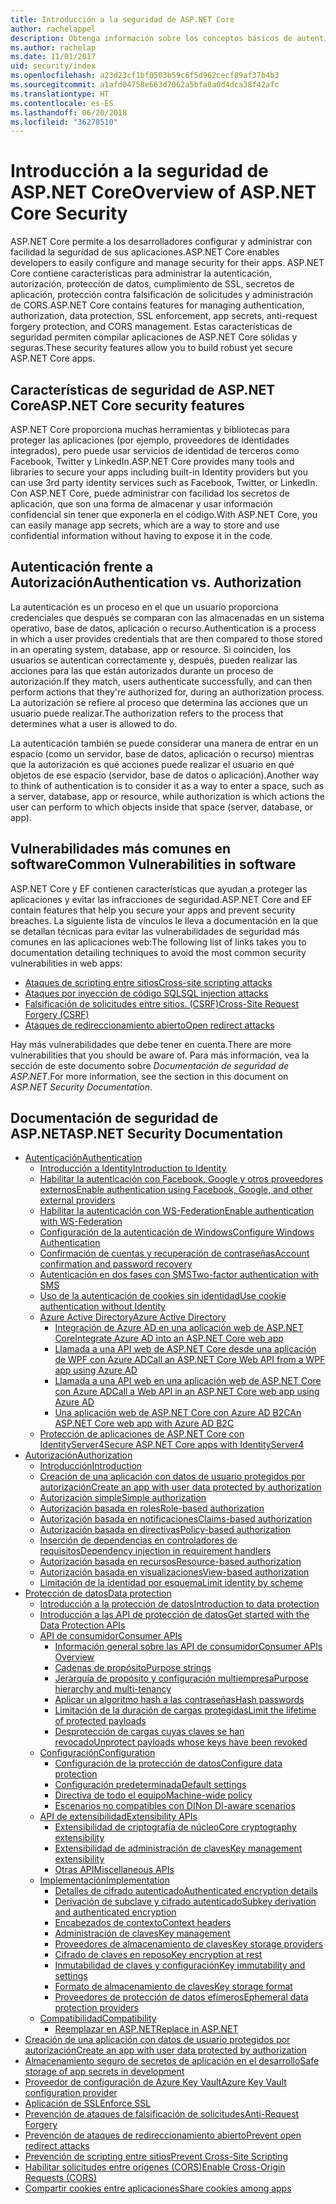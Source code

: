```yaml
---
title: Introducción a la seguridad de ASP.NET Core
author: rachelappel
description: Obtenga información sobre los conceptos básicos de autenticación, autorización y seguridad en ASP.NET Core.
ms.author: rachelap
ms.date: 11/01/2017
uid: security/index
ms.openlocfilehash: a23d23cf1bf0503b59c6f5d962cecf89af37b4b3
ms.sourcegitcommit: a1afd04758e663d7062a5bfa8a0d4dca38f42afc
ms.translationtype: HT
ms.contentlocale: es-ES
ms.lasthandoff: 06/20/2018
ms.locfileid: "36278510"
---
```

# <a name="overview-of-aspnet-core-security"></a><span data-ttu-id="868d3-103">Introducción a la seguridad de ASP.NET Core</span><span class="sxs-lookup"><span data-stu-id="868d3-103">Overview of ASP.NET Core Security</span></span>

<span data-ttu-id="868d3-104">ASP.NET Core permite a los desarrolladores configurar y administrar con facilidad la seguridad de sus aplicaciones.</span><span class="sxs-lookup"><span data-stu-id="868d3-104">ASP.NET Core enables developers to easily configure and manage security for their apps.</span></span> <span data-ttu-id="868d3-105">ASP.NET Core contiene características para administrar la autenticación, autorización, protección de datos, cumplimiento de SSL, secretos de aplicación, protección contra falsificación de solicitudes y administración de CORS.</span><span class="sxs-lookup"><span data-stu-id="868d3-105">ASP.NET Core contains features for managing authentication, authorization, data protection, SSL enforcement, app secrets, anti-request forgery protection, and CORS management.</span></span> <span data-ttu-id="868d3-106">Estas características de seguridad permiten compilar aplicaciones de ASP.NET Core sólidas y seguras.</span><span class="sxs-lookup"><span data-stu-id="868d3-106">These security features allow you to build robust yet secure ASP.NET Core apps.</span></span>

## <a name="aspnet-core-security-features"></a><span data-ttu-id="868d3-107">Características de seguridad de ASP.NET Core</span><span class="sxs-lookup"><span data-stu-id="868d3-107">ASP.NET Core security features</span></span>

<span data-ttu-id="868d3-108">ASP.NET Core proporciona muchas herramientas y bibliotecas para proteger las aplicaciones (por ejemplo, proveedores de identidades integrados), pero puede usar servicios de identidad de terceros como Facebook, Twitter y LinkedIn.</span><span class="sxs-lookup"><span data-stu-id="868d3-108">ASP.NET Core provides many tools and libraries to secure your apps including built-in Identity providers but you can use 3rd party identity services such as Facebook, Twitter, or LinkedIn.</span></span> <span data-ttu-id="868d3-109">Con ASP.NET Core, puede administrar con facilidad los secretos de aplicación, que son una forma de almacenar y usar información confidencial sin tener que exponerla en el código.</span><span class="sxs-lookup"><span data-stu-id="868d3-109">With ASP.NET Core, you can easily manage app secrets, which are a way to store and use confidential information without having to expose it in the code.</span></span>

## <a name="authentication-vs-authorization"></a><span data-ttu-id="868d3-110">Autenticación frente a Autorización</span><span class="sxs-lookup"><span data-stu-id="868d3-110">Authentication vs. Authorization</span></span>

<span data-ttu-id="868d3-111">La autenticación es un proceso en el que un usuario proporciona credenciales que después se comparan con las almacenadas en un sistema operativo, base de datos, aplicación o recurso.</span><span class="sxs-lookup"><span data-stu-id="868d3-111">Authentication is a process in which a user provides credentials that are then compared to those stored in an operating system, database, app or resource.</span></span> <span data-ttu-id="868d3-112">Si coinciden, los usuarios se autentican correctamente y, después, pueden realizar las acciones para las que están autorizados durante un proceso de autorización.</span><span class="sxs-lookup"><span data-stu-id="868d3-112">If they match, users authenticate successfully, and can then perform actions that they're authorized for, during an authorization process.</span></span> <span data-ttu-id="868d3-113">La autorización se refiere al proceso que determina las acciones que un usuario puede realizar.</span><span class="sxs-lookup"><span data-stu-id="868d3-113">The authorization refers to the process that determines what a user is allowed to do.</span></span>

<span data-ttu-id="868d3-114">La autenticación también se puede considerar una manera de entrar en un espacio (como un servidor, base de datos, aplicación o recurso) mientras que la autorización es qué acciones puede realizar el usuario en qué objetos de ese espacio (servidor, base de datos o aplicación).</span><span class="sxs-lookup"><span data-stu-id="868d3-114">Another way to think of authentication is to consider it as a way to enter a space, such as a server, database, app or resource, while authorization is which actions the user can perform to which objects inside that space (server, database, or app).</span></span>

## <a name="common-vulnerabilities-in-software"></a><span data-ttu-id="868d3-115">Vulnerabilidades más comunes en software</span><span class="sxs-lookup"><span data-stu-id="868d3-115">Common Vulnerabilities in software</span></span>

<span data-ttu-id="868d3-116">ASP.NET Core y EF contienen características que ayudan a proteger las aplicaciones y evitar las infracciones de seguridad.</span><span class="sxs-lookup"><span data-stu-id="868d3-116">ASP.NET Core and EF contain features that help you secure your apps and prevent security breaches.</span></span> <span data-ttu-id="868d3-117">La siguiente lista de vínculos le lleva a documentación en la que se detallan técnicas para evitar las vulnerabilidades de seguridad más comunes en las aplicaciones web:</span><span class="sxs-lookup"><span data-stu-id="868d3-117">The following list of links takes you to documentation detailing techniques to avoid the most common security vulnerabilities in web apps:</span></span>

* [<span data-ttu-id="868d3-118">Ataques de scripting entre sitios</span><span class="sxs-lookup"><span data-stu-id="868d3-118">Cross-site scripting attacks</span></span>](xref:security/cross-site-scripting)
* [<span data-ttu-id="868d3-119">Ataques por inyección de código SQL</span><span class="sxs-lookup"><span data-stu-id="868d3-119">SQL injection attacks</span></span>](https://docs.microsoft.com/ef/core/querying/raw-sql)
* [<span data-ttu-id="868d3-120">Falsificación de solicitudes entre sitios. (CSRF)</span><span class="sxs-lookup"><span data-stu-id="868d3-120">Cross-Site Request Forgery (CSRF)</span></span>](xref:security/anti-request-forgery)
* [<span data-ttu-id="868d3-121">Ataques de redireccionamiento abierto</span><span class="sxs-lookup"><span data-stu-id="868d3-121">Open redirect attacks</span></span>](xref:security/preventing-open-redirects)

<span data-ttu-id="868d3-122">Hay más vulnerabilidades que debe tener en cuenta.</span><span class="sxs-lookup"><span data-stu-id="868d3-122">There are more vulnerabilities that you should be aware of.</span></span> <span data-ttu-id="868d3-123">Para más información, vea la sección de este documento sobre *Documentación de seguridad de ASP.NET*.</span><span class="sxs-lookup"><span data-stu-id="868d3-123">For more information, see the section in this document on *ASP.NET Security Documentation*.</span></span>

## <a name="aspnet-security-documentation"></a><span data-ttu-id="868d3-124">Documentación de seguridad de ASP.NET</span><span class="sxs-lookup"><span data-stu-id="868d3-124">ASP.NET Security Documentation</span></span>

*   [<span data-ttu-id="868d3-125">Autenticación</span><span class="sxs-lookup"><span data-stu-id="868d3-125">Authentication</span></span>](xref:security/authentication/index)
    *   [<span data-ttu-id="868d3-126">Introducción a Identity</span><span class="sxs-lookup"><span data-stu-id="868d3-126">Introduction to Identity</span></span>](xref:security/authentication/identity)
    *   [<span data-ttu-id="868d3-127">Habilitar la autenticación con Facebook, Google y otros proveedores externos</span><span class="sxs-lookup"><span data-stu-id="868d3-127">Enable authentication using Facebook, Google, and other external providers</span></span>](xref:security/authentication/social/index)
    *   [<span data-ttu-id="868d3-128">Habilitar la autenticación con WS-Federation</span><span class="sxs-lookup"><span data-stu-id="868d3-128">Enable authentication with WS-Federation</span></span>](xref:security/authentication/ws-federation)
    * [<span data-ttu-id="868d3-129">Configuración de la autenticación de Windows</span><span class="sxs-lookup"><span data-stu-id="868d3-129">Configure Windows Authentication</span></span>](xref:security/authentication/windowsauth)
    *   [<span data-ttu-id="868d3-130">Confirmación de cuentas y recuperación de contraseñas</span><span class="sxs-lookup"><span data-stu-id="868d3-130">Account confirmation and password recovery</span></span>](xref:security/authentication/accconfirm)
    *   [<span data-ttu-id="868d3-131">Autenticación en dos fases con SMS</span><span class="sxs-lookup"><span data-stu-id="868d3-131">Two-factor authentication with SMS</span></span>](xref:security/authentication/2fa)
    *   [<span data-ttu-id="868d3-132">Uso de la autenticación de cookies sin identidad</span><span class="sxs-lookup"><span data-stu-id="868d3-132">Use cookie authentication without Identity</span></span>](xref:security/authentication/cookie)
    *   [<span data-ttu-id="868d3-133">Azure Active Directory</span><span class="sxs-lookup"><span data-stu-id="868d3-133">Azure Active Directory</span></span>](xref:security/authentication/azure-active-directory/index)
        *   [<span data-ttu-id="868d3-134">Integración de Azure AD en una aplicación web de ASP.NET Core</span><span class="sxs-lookup"><span data-stu-id="868d3-134">Integrate Azure AD into an ASP.NET Core web app</span></span>](https://azure.microsoft.com/documentation/samples/active-directory-dotnet-webapp-openidconnect-aspnetcore/)
        *   [<span data-ttu-id="868d3-135">Llamada a una API web de ASP.NET Core desde una aplicación de WPF con Azure AD</span><span class="sxs-lookup"><span data-stu-id="868d3-135">Call an ASP.NET Core Web API from a WPF app using Azure AD</span></span>](https://azure.microsoft.com/documentation/samples/active-directory-dotnet-native-aspnetcore/)
        *   [<span data-ttu-id="868d3-136">Llamada a una API web en una aplicación web de ASP.NET Core con Azure AD</span><span class="sxs-lookup"><span data-stu-id="868d3-136">Call a Web API in an ASP.NET Core web app using Azure AD</span></span>](https://azure.microsoft.com/documentation/samples/active-directory-dotnet-webapp-webapi-openidconnect-aspnetcore/)
        *   [<span data-ttu-id="868d3-137">Una aplicación web de ASP.NET Core con Azure AD B2C</span><span class="sxs-lookup"><span data-stu-id="868d3-137">An ASP.NET Core web app with Azure AD B2C</span></span>](https://azure.microsoft.com/resources/samples/active-directory-b2c-dotnetcore-webapp/)
    *   [<span data-ttu-id="868d3-138">Protección de aplicaciones de ASP.NET Core con IdentityServer4</span><span class="sxs-lookup"><span data-stu-id="868d3-138">Secure ASP.NET Core apps with IdentityServer4</span></span>](https://identityserver4.readthedocs.io)
*   [<span data-ttu-id="868d3-139">Autorización</span><span class="sxs-lookup"><span data-stu-id="868d3-139">Authorization</span></span>](xref:security/authorization/index)
    *   [<span data-ttu-id="868d3-140">Introducción</span><span class="sxs-lookup"><span data-stu-id="868d3-140">Introduction</span></span>](xref:security/authorization/introduction)
    *   [<span data-ttu-id="868d3-141">Creación de una aplicación con datos de usuario protegidos por autorización</span><span class="sxs-lookup"><span data-stu-id="868d3-141">Create an app with user data protected by authorization</span></span>](xref:security/authorization/secure-data)
    *   [<span data-ttu-id="868d3-142">Autorización simple</span><span class="sxs-lookup"><span data-stu-id="868d3-142">Simple authorization</span></span>](xref:security/authorization/simple)
    *   [<span data-ttu-id="868d3-143">Autorización basada en roles</span><span class="sxs-lookup"><span data-stu-id="868d3-143">Role-based authorization</span></span>](xref:security/authorization/roles)
    *   [<span data-ttu-id="868d3-144">Autorización basada en notificaciones</span><span class="sxs-lookup"><span data-stu-id="868d3-144">Claims-based authorization</span></span>](xref:security/authorization/claims)
    *   [<span data-ttu-id="868d3-145">Autorización basada en directivas</span><span class="sxs-lookup"><span data-stu-id="868d3-145">Policy-based authorization</span></span>](xref:security/authorization/policies)
    *   [<span data-ttu-id="868d3-146">Inserción de dependencias en controladores de requisitos</span><span class="sxs-lookup"><span data-stu-id="868d3-146">Dependency injection in requirement handlers</span></span>](xref:security/authorization/dependencyinjection)
    *   [<span data-ttu-id="868d3-147">Autorización basada en recursos</span><span class="sxs-lookup"><span data-stu-id="868d3-147">Resource-based authorization</span></span>](xref:security/authorization/resourcebased)
    *   [<span data-ttu-id="868d3-148">Autorización basada en visualizaciones</span><span class="sxs-lookup"><span data-stu-id="868d3-148">View-based authorization</span></span>](xref:security/authorization/views)
    *   [<span data-ttu-id="868d3-149">Limitación de la identidad por esquema</span><span class="sxs-lookup"><span data-stu-id="868d3-149">Limit identity by scheme</span></span>](xref:security/authorization/limitingidentitybyscheme)
*   [<span data-ttu-id="868d3-150">Protección de datos</span><span class="sxs-lookup"><span data-stu-id="868d3-150">Data protection</span></span>](xref:security/data-protection/index)
    *   [<span data-ttu-id="868d3-151">Introducción a la protección de datos</span><span class="sxs-lookup"><span data-stu-id="868d3-151">Introduction to data protection</span></span>](xref:security/data-protection/introduction)
    *   [<span data-ttu-id="868d3-152">Introducción a las API de protección de datos</span><span class="sxs-lookup"><span data-stu-id="868d3-152">Get started with the Data Protection APIs</span></span>](xref:security/data-protection/using-data-protection)
    *   [<span data-ttu-id="868d3-153">API de consumidor</span><span class="sxs-lookup"><span data-stu-id="868d3-153">Consumer APIs</span></span>](xref:security/data-protection/consumer-apis/index)
        *   [<span data-ttu-id="868d3-154">Información general sobre las API de consumidor</span><span class="sxs-lookup"><span data-stu-id="868d3-154">Consumer APIs Overview</span></span>](xref:security/data-protection/consumer-apis/overview)
        *   [<span data-ttu-id="868d3-155">Cadenas de propósito</span><span class="sxs-lookup"><span data-stu-id="868d3-155">Purpose strings</span></span>](xref:security/data-protection/consumer-apis/purpose-strings)
        *   [<span data-ttu-id="868d3-156">Jerarquía de propósito y configuración multiempresa</span><span class="sxs-lookup"><span data-stu-id="868d3-156">Purpose hierarchy and multi-tenancy</span></span>](xref:security/data-protection/consumer-apis/purpose-strings-multitenancy)
        *   [<span data-ttu-id="868d3-157">Aplicar un algoritmo hash a las contraseñas</span><span class="sxs-lookup"><span data-stu-id="868d3-157">Hash passwords</span></span>](xref:security/data-protection/consumer-apis/password-hashing)
        *   [<span data-ttu-id="868d3-158">Limitación de la duración de cargas protegidas</span><span class="sxs-lookup"><span data-stu-id="868d3-158">Limit the lifetime of protected payloads</span></span>](xref:security/data-protection/consumer-apis/limited-lifetime-payloads)
        *   [<span data-ttu-id="868d3-159">Desprotección de cargas cuyas claves se han revocado</span><span class="sxs-lookup"><span data-stu-id="868d3-159">Unprotect payloads whose keys have been revoked</span></span>](xref:security/data-protection/consumer-apis/dangerous-unprotect)
    *   [<span data-ttu-id="868d3-160">Configuración</span><span class="sxs-lookup"><span data-stu-id="868d3-160">Configuration</span></span>](xref:security/data-protection/configuration/index)
        *   [<span data-ttu-id="868d3-161">Configuración de la protección de datos</span><span class="sxs-lookup"><span data-stu-id="868d3-161">Configure data protection</span></span>](xref:security/data-protection/configuration/overview)
        *   [<span data-ttu-id="868d3-162">Configuración predeterminada</span><span class="sxs-lookup"><span data-stu-id="868d3-162">Default settings</span></span>](xref:security/data-protection/configuration/default-settings)
        *   [<span data-ttu-id="868d3-163">Directiva de todo el equipo</span><span class="sxs-lookup"><span data-stu-id="868d3-163">Machine-wide policy</span></span>](xref:security/data-protection/configuration/machine-wide-policy)
        *   [<span data-ttu-id="868d3-164">Escenarios no compatibles con DI</span><span class="sxs-lookup"><span data-stu-id="868d3-164">Non DI-aware scenarios</span></span>](xref:security/data-protection/configuration/non-di-scenarios)
    *   [<span data-ttu-id="868d3-165">API de extensibilidad</span><span class="sxs-lookup"><span data-stu-id="868d3-165">Extensibility APIs</span></span>](xref:security/data-protection/extensibility/index)
        *   [<span data-ttu-id="868d3-166">Extensibilidad de criptografía de núcleo</span><span class="sxs-lookup"><span data-stu-id="868d3-166">Core cryptography extensibility</span></span>](xref:security/data-protection/extensibility/core-crypto)
        *   [<span data-ttu-id="868d3-167">Extensibilidad de administración de claves</span><span class="sxs-lookup"><span data-stu-id="868d3-167">Key management extensibility</span></span>](xref:security/data-protection/extensibility/key-management)
        *   [<span data-ttu-id="868d3-168">Otras API</span><span class="sxs-lookup"><span data-stu-id="868d3-168">Miscellaneous APIs</span></span>](xref:security/data-protection/extensibility/misc-apis)
    *   [<span data-ttu-id="868d3-169">Implementación</span><span class="sxs-lookup"><span data-stu-id="868d3-169">Implementation</span></span>](xref:security/data-protection/implementation/index)
        *   [<span data-ttu-id="868d3-170">Detalles de cifrado autenticado</span><span class="sxs-lookup"><span data-stu-id="868d3-170">Authenticated encryption details</span></span>](xref:security/data-protection/implementation/authenticated-encryption-details)
        *   [<span data-ttu-id="868d3-171">Derivación de subclave y cifrado autenticado</span><span class="sxs-lookup"><span data-stu-id="868d3-171">Subkey derivation and authenticated encryption</span></span>](xref:security/data-protection/implementation/subkeyderivation)
        *   [<span data-ttu-id="868d3-172">Encabezados de contexto</span><span class="sxs-lookup"><span data-stu-id="868d3-172">Context headers</span></span>](xref:security/data-protection/implementation/context-headers)
        *   [<span data-ttu-id="868d3-173">Administración de claves</span><span class="sxs-lookup"><span data-stu-id="868d3-173">Key management</span></span>](xref:security/data-protection/implementation/key-management)
        *   [<span data-ttu-id="868d3-174">Proveedores de almacenamiento de claves</span><span class="sxs-lookup"><span data-stu-id="868d3-174">Key storage providers</span></span>](xref:security/data-protection/implementation/key-storage-providers)
        *   [<span data-ttu-id="868d3-175">Cifrado de claves en reposo</span><span class="sxs-lookup"><span data-stu-id="868d3-175">Key encryption at rest</span></span>](xref:security/data-protection/implementation/key-encryption-at-rest)
        *   [<span data-ttu-id="868d3-176">Inmutabilidad de claves y configuración</span><span class="sxs-lookup"><span data-stu-id="868d3-176">Key immutability and settings</span></span>](xref:security/data-protection/implementation/key-immutability)
        *   [<span data-ttu-id="868d3-177">Formato de almacenamiento de claves</span><span class="sxs-lookup"><span data-stu-id="868d3-177">Key storage format</span></span>](xref:security/data-protection/implementation/key-storage-format)
        *   [<span data-ttu-id="868d3-178">Proveedores de protección de datos efímeros</span><span class="sxs-lookup"><span data-stu-id="868d3-178">Ephemeral data protection providers</span></span>](xref:security/data-protection/implementation/key-storage-ephemeral)
    *   [<span data-ttu-id="868d3-179">Compatibilidad</span><span class="sxs-lookup"><span data-stu-id="868d3-179">Compatibility</span></span>](xref:security/data-protection/compatibility/index)
        *   [<span data-ttu-id="868d3-180">Reemplazar <machineKey> en ASP.NET</span><span class="sxs-lookup"><span data-stu-id="868d3-180">Replace <machineKey> in ASP.NET</span></span>](xref:security/data-protection/compatibility/replacing-machinekey)
*   [<span data-ttu-id="868d3-181">Creación de una aplicación con datos de usuario protegidos por autorización</span><span class="sxs-lookup"><span data-stu-id="868d3-181">Create an app with user data protected by authorization</span></span>](xref:security/authorization/secure-data)
*   [<span data-ttu-id="868d3-182">Almacenamiento seguro de secretos de aplicación en el desarrollo</span><span class="sxs-lookup"><span data-stu-id="868d3-182">Safe storage of app secrets in development</span></span>](xref:security/app-secrets)
*   [<span data-ttu-id="868d3-183">Proveedor de configuración de Azure Key Vault</span><span class="sxs-lookup"><span data-stu-id="868d3-183">Azure Key Vault configuration provider</span></span>](xref:security/key-vault-configuration)
*   [<span data-ttu-id="868d3-184">Aplicación de SSL</span><span class="sxs-lookup"><span data-stu-id="868d3-184">Enforce SSL</span></span>](xref:security/enforcing-ssl)
*   [<span data-ttu-id="868d3-185">Prevención de ataques de falsificación de solicitudes</span><span class="sxs-lookup"><span data-stu-id="868d3-185">Anti-Request Forgery</span></span>](xref:security/anti-request-forgery)
*   [<span data-ttu-id="868d3-186">Prevención de ataques de redireccionamiento abierto</span><span class="sxs-lookup"><span data-stu-id="868d3-186">Prevent open redirect attacks</span></span>](xref:security/preventing-open-redirects)
*   [<span data-ttu-id="868d3-187">Prevención de scripting entre sitios</span><span class="sxs-lookup"><span data-stu-id="868d3-187">Prevent Cross-Site Scripting</span></span>](xref:security/cross-site-scripting)
*   [<span data-ttu-id="868d3-188">Habilitar solicitudes entre orígenes (CORS)</span><span class="sxs-lookup"><span data-stu-id="868d3-188">Enable Cross-Origin Requests (CORS)</span></span>](xref:security/cors)
*   [<span data-ttu-id="868d3-189">Compartir cookies entre aplicaciones</span><span class="sxs-lookup"><span data-stu-id="868d3-189">Share cookies among apps</span></span>](xref:security/cookie-sharing)
